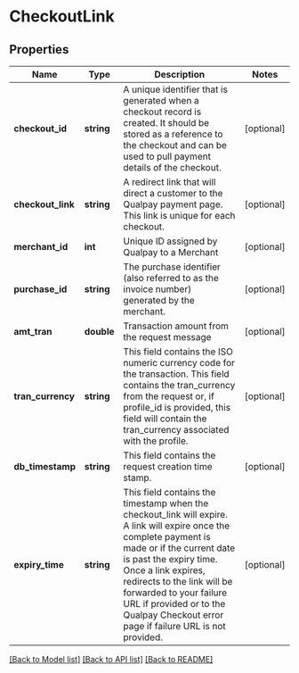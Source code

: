 # CheckoutLink

## Properties
Name | Type | Description | Notes
------------ | ------------- | ------------- | -------------
**checkout_id** | **string** | A unique identifier that is generated when a checkout record is created. It should be stored as a reference to the checkout and can be used to pull payment details of the checkout. | [optional] 
**checkout_link** | **string** | A redirect link that will direct a customer to the Qualpay payment page. This link is unique for each checkout. | [optional] 
**merchant_id** | **int** | Unique ID assigned by Qualpay to a Merchant | [optional] 
**purchase_id** | **string** | The purchase identifier (also referred to as the invoice number) generated by the merchant. | [optional] 
**amt_tran** | **double** | Transaction amount from the request message | [optional] 
**tran_currency** | **string** | This field contains the ISO numeric currency code for the transaction.  This field contains the tran_currency from the request or, if profile_id is provided, this field will contain the tran_currency associated with the profile. | [optional] 
**db_timestamp** | **string** | This field contains the request creation time stamp. | [optional] 
**expiry_time** | **string** | This field contains the timestamp when the checkout_link will expire.  A link will expire once the complete payment is made or if the current date is past the expiry time.  Once a link expires, redirects to the link will be forwarded to your failure URL if provided or to the Qualpay Checkout error page if failure URL is not provided. | [optional] 

[[Back to Model list]](../README.md#documentation-for-models) [[Back to API list]](../README.md#documentation-for-api-endpoints) [[Back to README]](../README.md)


